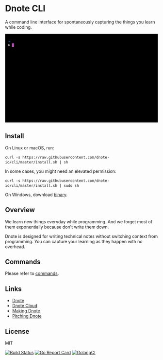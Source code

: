 # Dnote CLI

A command line interface for spontaneously capturing the things you learn while coding.

![Dnote](assets/dnote.gif)

## Install

On Linux or macOS, run:

    curl -s https://raw.githubusercontent.com/dnote-io/cli/master/install.sh | sh

In some cases, you might need an elevated permission:

    curl -s https://raw.githubusercontent.com/dnote-io/cli/master/install.sh | sudo sh

On Windows, download [binary](https://github.com/dnote-io/cli/releases).

## Overview

We learn new things everyday while programming. And we forget most of them exponentially because don't write them down.

Dnote is designed for writing technical notes without switching context from programming. You can capture your learning as they happen with no overhead.

## Commands

Please refer to [commands](/COMMANDS.md).

## Links

* [Dnote](https://dnote.io)
* [Dnote Cloud](https://dnote.io/cloud)
* [Making Dnote](https://sung.io/making-dnote/)
* [Pitching Dnote](https://sung.io/pitching-dnote/)

## License

MIT

[![Build Status](https://travis-ci.org/dnote-io/cli.svg?branch=master)](https://travis-ci.org/dnote-io/cli)
[![Go Report Card](https://goreportcard.com/badge/github.com/dnote-io/cli)](https://goreportcard.com/report/github.com/dnote-io/cli)
[![GolangCI](https://golangci.com/badges/github.com/dnote-io/cli.svg)](https://golangci.com)
